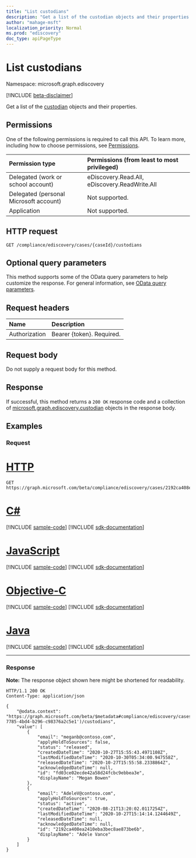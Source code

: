 ```yaml
---
title: "List custodians"
description: "Get a list of the custodian objects and their properties."
author: "mahage-msft"
localization_priority: Normal
ms.prod: "ediscovery"
doc_type: apiPageType
---
```


# List custodians

Namespace: microsoft.graph.ediscovery

[!INCLUDE [beta-disclaimer](../../includes/beta-disclaimer.md)]

Get a list of the [custodian](../resources/ediscovery-custodian.md) objects and their properties.

## Permissions

One of the following permissions is required to call this API. To learn more, including how to choose permissions, see [Permissions](/graph/permissions-reference).

|Permission type|Permissions (from least to most privileged)|
|:---|:---|
|Delegated (work or school account)|eDiscovery.Read.All, eDiscovery.ReadWrite.All|
|Delegated (personal Microsoft account)|Not supported.|
|Application|Not supported.|

## HTTP request

<!-- {
  "blockType": "ignored"
}
-->

``` http
GET /compliance/ediscovery/cases/{caseId}/custodians
```

## Optional query parameters

This method supports some of the OData query parameters to help customize the response. For general information, see [OData query parameters](/graph/query-parameters).

## Request headers

|Name|Description|
|:---|:---|
|Authorization|Bearer {token}. Required.|

## Request body

Do not supply a request body for this method.

## Response

If successful, this method returns a `200 OK` response code and a collection of [microsoft.graph.ediscovery.custodian](../resources/ediscovery-custodian.md) objects in the response body.

## Examples

### Request


# [HTTP](#tab/http)
<!-- {
  "blockType": "request",
  "name": "get_custodian_1"
}
-->

``` http
GET https://graph.microsoft.com/beta/compliance/ediscovery/cases/2192ca408ea2410eba3bec8ae873be6b/custodians
```
# [C#](#tab/csharp)
[!INCLUDE [sample-code](../includes/snippets/csharp/get-custodian-csharp-snippets.md)]
[!INCLUDE [sdk-documentation](../includes/snippets/snippets-sdk-documentation-link.md)]

# [JavaScript](#tab/javascript)
[!INCLUDE [sample-code](../includes/snippets/javascript/get-custodian-javascript-snippets.md)]
[!INCLUDE [sdk-documentation](../includes/snippets/snippets-sdk-documentation-link.md)]

# [Objective-C](#tab/objc)
[!INCLUDE [sample-code](../includes/snippets/objc/get-custodian-objc-snippets.md)]
[!INCLUDE [sdk-documentation](../includes/snippets/snippets-sdk-documentation-link.md)]

# [Java](#tab/java)
[!INCLUDE [sample-code](../includes/snippets/java/get-custodian-java-snippets.md)]
[!INCLUDE [sdk-documentation](../includes/snippets/snippets-sdk-documentation-link.md)]

---


### Response

**Note:** The response object shown here might be shortened for readability.
<!-- {
  "blockType": "response",
  "truncated": true,
  "@odata.type": "Collection(microsoft.graph.ediscovery.custodian)"
}
-->

``` http
HTTP/1.1 200 OK
Content-Type: application/json

{
    "@odata.context": "https://graph.microsoft.com/beta/$metadata#compliance/ediscovery/cases('4c8f8f70-7785-4bd4-b296-c98376a2c5e1')/custodians",
    "value": [
        {
            "email": "meganb@contoso.com",
            "applyHoldToSources": false,
            "status": "released",
            "createdDateTime": "2020-10-27T15:55:43.4971108Z",
            "lastModifiedDateTime": "2020-10-30T05:34:00.947558Z",
            "releasedDateTime": "2020-10-27T15:55:58.2338864Z",
            "acknowledgedDateTime": null,
            "id": "fd03ce02ecde42a58d24fcbc9ebbea3e",
            "displayName": "Megan Bowen"
        },
        {
            "email": "AdeleV@contoso.com",
            "applyHoldToSources": true,
            "status": "active",
            "createdDateTime": "2020-08-21T13:20:02.0117254Z",
            "lastModifiedDateTime": "2020-10-27T15:14:14.1244649Z",
            "releasedDateTime": null,
            "acknowledgedDateTime": null,
            "id": "2192ca408ea2410eba3bec8ae873be6b",
            "displayName": "Adele Vance"
        }
    ]
}
```

